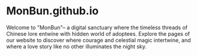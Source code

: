 # MonBun.github.io
Welcome to "MonBun"– a digital sanctuary where the timeless threads of Chinese lore entwine with hidden world of adoptees. Explore the pages of our website to discover where courage and celestial magic intertwine, and where a love story like no other illuminates the night sky. 
